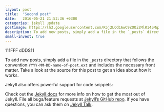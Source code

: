 ```yaml
---
layout: post
title:  "Second post"
date:   2016-05-21 21:52:36 +0300
categories: jekyll update
postimage: https://lh3.googleusercontent.com/K5j2LOd16wC9ZOOi2MlR145MqzzHtTmbXq2wHCFrJsYO7Duc5iFxEsurIHGCphknWLpeFJ3IeQhMOafeXWCnzptHCw7_OnflBi0MVFQvmmCdm3SynP9SQF4ZRgvhcrCIimCDfTR40UusDEMO84j_q4bwnKuTZSyY-ZORXK3NNfKz6Lxt4OncY78cLNpYtabBTXPoQRqLyZGHjpfiIZePHqmI498hVp-PGlROkgm7tYJmsXIQ0ZRsFanF7ZWNEQxCKeM_ML9I5vsnoY4Pbx3o7LJwm97eyutEKGqzLb6i2WSKUkFnEagCKO_QhiZ7u96meiut1KeXMd26-AAFZm_uvto2a3wGL-e7yA9FUeulrTdplwwxRXr_O4auDSdzs6gZSpLNHAQvRuI2G6T8-b1n3xRr4PZcQwVFNRJRDuHk8XCQVE2EEnd4YNRseeqmuL9YHZvW1iQPVs-pXuv3Lh-F9UVKf-rQgBqTVhf5NOba43W9hSlNvIujenIcXZbMlHDbFnrkmZ9VJ7BxYiKRbZuTSJLO0wSTmgmHavKQXQBsv1bkX_0QiXflpsML_GyRppPq630FBpUfayNOWY8GhUz1HjLwLITHf00=w1470-h979-no
description: To add new posts, simply add a file in the `_posts` directory that follows the convention `YYYY-MM-DD-name-of-post.ext` and includes the necessary front matter. Take a look at the source for this post to get an idea about how it works.
small-invest: true
---
```



111FFF dDDS11

To add new posts, simply add a file in the `_posts` directory that follows the convention `YYYY-MM-DD-name-of-post.ext` and includes the necessary front matter. Take a look at the source for this post to get an idea about how it works.

Jekyll also offers powerful support for code snippets:



Check out the [Jekyll docs][jekyll-docs] for more info on how to get the most out of Jekyll. File all bugs/feature requests at [Jekyll’s GitHub repo][jekyll-gh]. If you have questions, you can ask them on [Jekyll Talk][jekyll-talk].

[jekyll-docs]: http://jekyllrb.com/docs/home
[jekyll-gh]:   https://github.com/jekyll/jekyll
[jekyll-talk]: https://talk.jekyllrb.com/
